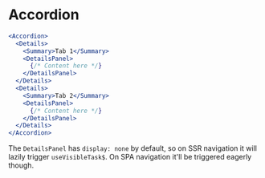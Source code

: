 # Accordion

```jsx
<Accordion>
  <Details>
    <Summary>Tab 1</Summary>
    <DetailsPanel>
      {/* Content here */}
    </DetailsPanel>
  </Details>
  <Details>
    <Summary>Tab 2</Summary>
    <DetailsPanel>
      {/* Content here */}
    </DetailsPanel>
  </Details>
</Accordion>
```

The `DetailsPanel` has `display: none` by default, so on SSR navigation it will lazily trigger `useVisibleTask$`. On SPA navigation it'll be triggered eagerly though.
